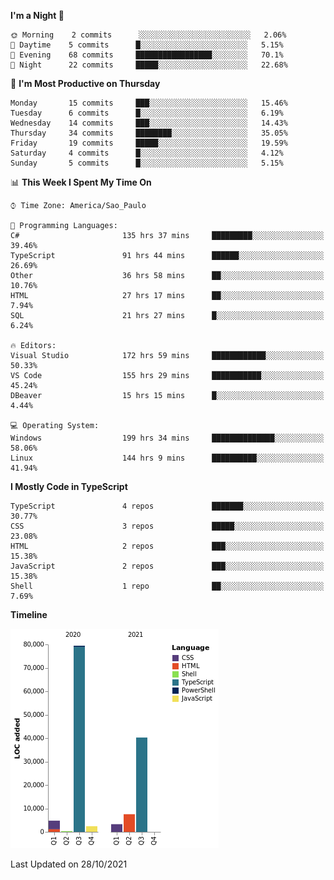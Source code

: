 <!--START_SECTION:waka-->
**I'm a Night 🦉** 

```text
🌞 Morning    2 commits      ░░░░░░░░░░░░░░░░░░░░░░░░░   2.06% 
🌆 Daytime    5 commits      █░░░░░░░░░░░░░░░░░░░░░░░░   5.15% 
🌃 Evening    68 commits     █████████████████░░░░░░░░   70.1% 
🌙 Night      22 commits     █████░░░░░░░░░░░░░░░░░░░░   22.68%

```
📅 **I'm Most Productive on Thursday** 

```text
Monday       15 commits     ███░░░░░░░░░░░░░░░░░░░░░░   15.46% 
Tuesday      6 commits      █░░░░░░░░░░░░░░░░░░░░░░░░   6.19% 
Wednesday    14 commits     ███░░░░░░░░░░░░░░░░░░░░░░   14.43% 
Thursday     34 commits     ████████░░░░░░░░░░░░░░░░░   35.05% 
Friday       19 commits     █████░░░░░░░░░░░░░░░░░░░░   19.59% 
Saturday     4 commits      █░░░░░░░░░░░░░░░░░░░░░░░░   4.12% 
Sunday       5 commits      █░░░░░░░░░░░░░░░░░░░░░░░░   5.15%

```


📊 **This Week I Spent My Time On** 

```text
⌚︎ Time Zone: America/Sao_Paulo

💬 Programming Languages: 
C#                       135 hrs 37 mins     █████████░░░░░░░░░░░░░░░░   39.46% 
TypeScript               91 hrs 44 mins      ██████░░░░░░░░░░░░░░░░░░░   26.69% 
Other                    36 hrs 58 mins      ██░░░░░░░░░░░░░░░░░░░░░░░   10.76% 
HTML                     27 hrs 17 mins      ██░░░░░░░░░░░░░░░░░░░░░░░   7.94% 
SQL                      21 hrs 27 mins      █░░░░░░░░░░░░░░░░░░░░░░░░   6.24%

🔥 Editors: 
Visual Studio            172 hrs 59 mins     ████████████░░░░░░░░░░░░░   50.33% 
VS Code                  155 hrs 29 mins     ███████████░░░░░░░░░░░░░░   45.24% 
DBeaver                  15 hrs 15 mins      █░░░░░░░░░░░░░░░░░░░░░░░░   4.44%

💻 Operating System: 
Windows                  199 hrs 34 mins     ██████████████░░░░░░░░░░░   58.06% 
Linux                    144 hrs 9 mins      ██████████░░░░░░░░░░░░░░░   41.94%

```

**I Mostly Code in TypeScript** 

```text
TypeScript               4 repos             ███████░░░░░░░░░░░░░░░░░░   30.77% 
CSS                      3 repos             █████░░░░░░░░░░░░░░░░░░░░   23.08% 
HTML                     2 repos             ███░░░░░░░░░░░░░░░░░░░░░░   15.38% 
JavaScript               2 repos             ███░░░░░░░░░░░░░░░░░░░░░░   15.38% 
Shell                    1 repo              ██░░░░░░░░░░░░░░░░░░░░░░░   7.69%

```


**Timeline**

![Chart not found](https://raw.githubusercontent.com/jonhoffmam/jonhoffmam/master/charts/bar_graph.png) 


 Last Updated on 28/10/2021
<!--END_SECTION:waka-->
